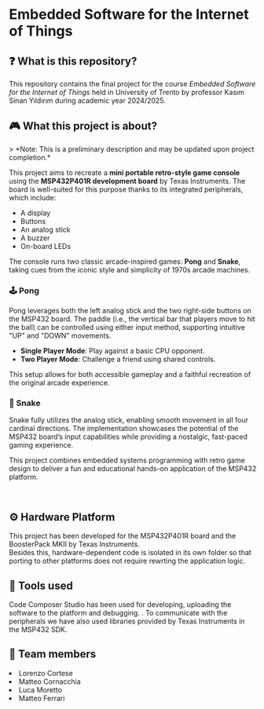 # Embedded Software for the Internet of Things


<h2>❓ What is this repository?</h2>
This repository contains the final project for the course <em>Embedded Software for the Internet of Things</em>  held in University of Trento by professor Kasım Sinan Yıldırım during academic year 2024/2025.
<br>
<h2> 🎮 What this project is about?</h2>
> *Note: This is a preliminary description and may be updated upon project completion.*

This project aims to recreate a **mini portable retro-style game console** using the **MSP432P401R development board** by Texas Instruments. The board is well-suited for this purpose thanks to its integrated peripherals, which include:

- A display
- Buttons
- An analog stick
- A buzzer
- On-board LEDs

The console runs two classic arcade-inspired games: **Pong** and **Snake**, taking cues from the iconic style and simplicity of 1970s arcade machines.

### 🕹️ Pong
Pong leverages both the left analog stick and the two right-side buttons on the MSP432 board. The paddle (i.e., the vertical bar that players move to hit the ball) can be controlled using either input method, supporting intuitive "UP" and "DOWN" movements.

- **Single Player Mode**: Play against a basic CPU opponent.
- **Two Player Mode**: Challenge a friend using shared controls.

This setup allows for both accessible gameplay and a faithful recreation of the original arcade experience.

### 🐍 Snake
Snake fully utilizes the analog stick, enabling smooth movement in all four cardinal directions. The implementation showcases the potential of the MSP432 board’s input capabilities while providing a nostalgic, fast-paced gaming experience.


This project combines embedded systems programming with retro game design to deliver a fun and educational hands-on application of the MSP432 platform.

<br>

<h2>⚙️ Hardware Platform </h2>
This project has been developed for the MSP432P401R board and the BoosterPack MKII by Texas Instruments.<br>
Besides this, hardware-dependent code is isolated in its own folder so that porting to other platforms does not require rewrting the application logic.
<br>

<h2>🔧 Tools used </h2>
Code Composer Studio has been used for developing, uploading the software to the platform and debugging. .
To communicate with the peripherals we have also used libraries provided by Texas Instruments in the MSP432 SDK.
<br>

<h2>👤 Team members </h2>
<ui>
<li>Lorenzo Cortese</li>
<li>Matteo Cornacchia</li>
<li>Luca Moretto</li>
<li>Matteo Ferrari</li>

